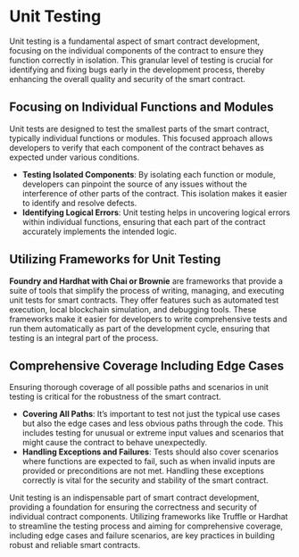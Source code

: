 # Unit Testing

Unit testing is a fundamental aspect of smart contract development, focusing on the individual components of the contract to ensure they function correctly in isolation. This granular level of testing is crucial for identifying and fixing bugs early in the development process, thereby enhancing the overall quality and security of the smart contract.

## Focusing on Individual Functions and Modules

Unit tests are designed to test the smallest parts of the smart contract, typically individual functions or modules. This focused approach allows developers to verify that each component of the contract behaves as expected under various conditions.

* **Testing Isolated Components**: By isolating each function or module, developers can pinpoint the source of any issues without the interference of other parts of the contract. This isolation makes it easier to identify and resolve defects.
* **Identifying Logical Errors**: Unit testing helps in uncovering logical errors within individual functions, ensuring that each part of the contract accurately implements the intended logic.

## Utilizing Frameworks for Unit Testing

**Foundry and Hardhat with Chai or Brownie** are frameworks that provide a suite of tools that simplify the process of writing, managing, and executing unit tests for smart contracts. They offer features such as automated test execution, local blockchain simulation, and debugging tools. These frameworks make it easier for developers to write comprehensive tests and run them automatically as part of the development cycle, ensuring that testing is an integral part of the process.

## Comprehensive Coverage Including Edge Cases

Ensuring thorough coverage of all possible paths and scenarios in unit testing is critical for the robustness of the smart contract.

* **Covering All Paths**: It’s important to test not just the typical use cases but also the edge cases and less obvious paths through the code. This includes testing for unusual or extreme input values and scenarios that might cause the contract to behave unexpectedly.
* **Handling Exceptions and Failures**: Tests should also cover scenarios where functions are expected to fail, such as when invalid inputs are provided or preconditions are not met. Handling these exceptions correctly is vital for the security and stability of the smart contract.

Unit testing is an indispensable part of smart contract development, providing a foundation for ensuring the correctness and security of individual contract components. Utilizing frameworks like Truffle or Hardhat to streamline the testing process and aiming for comprehensive coverage, including edge cases and failure scenarios, are key practices in building robust and reliable smart contracts.